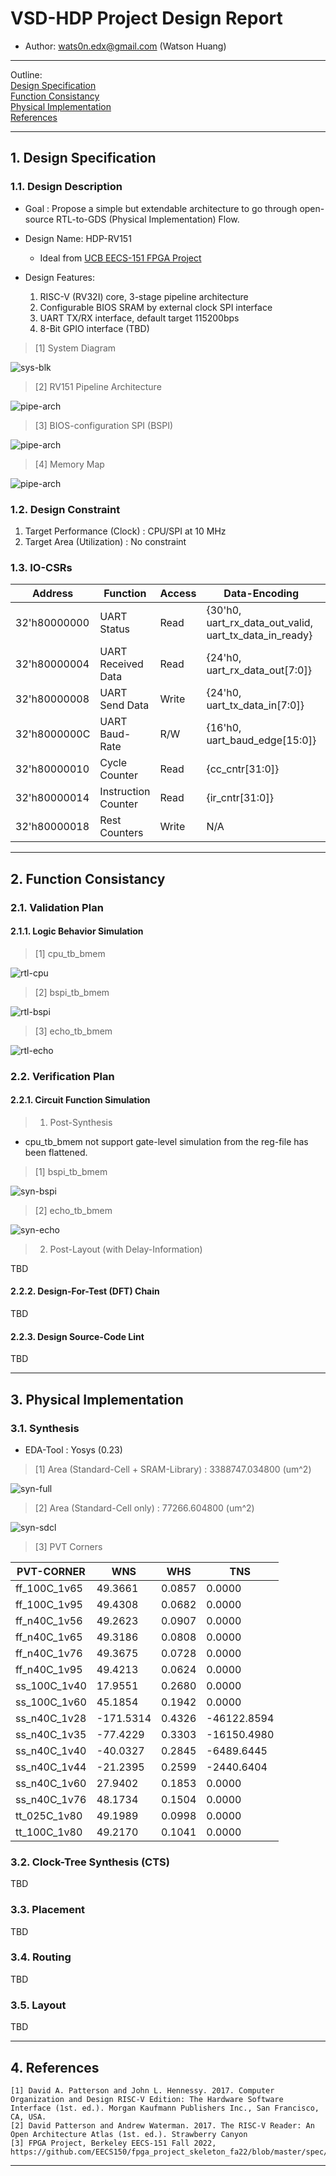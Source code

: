 # VSD-HDP Project Design Report

* Author: wats0n.edx@gmail.com (Watson Huang)

------

Outline:<br />
[Design Specification](#1)<br />
[Function Consistancy](#2)<br />
[Physical Implementation](#3)<br />
[References](#4)<br />

------
## 1. Design Specification

### 1.1. Design Description

* Goal : Propose a simple but extendable architecture to go through open-source RTL-to-GDS (Physical Implementation) Flow.

* Design Name: HDP-RV151
    * Ideal from [UCB EECS-151 FPGA Project](https://github.com/EECS150/fpga_project_skeleton_fa22/blob/master/spec/EECS151_FPGA_Project_Fa22.pdf)

* Design Features:
    1. RISC-V (RV32I) core, 3-stage pipeline architecture
    2. Configurable BIOS SRAM by external clock SPI interface
    3. UART TX/RX interface, default target 115200bps
    4. 8-Bit GPIO interface (TBD)

> [1] System Diagram

![sys-blk](images/prj-rv151-sys_blk.png)<br />

> [2] RV151 Pipeline Architecture

![pipe-arch](images/prj-rv151-pipeline.png)<br />

> [3] BIOS-configuration SPI (BSPI)

![pipe-arch](images/prj-rv151-bspi.png)<br />

> [4] Memory Map

![pipe-arch](images/prj-rv151-mmap.png)<br />

### 1.2. Design Constraint 

1. Target Performance (Clock) : CPU/SPI at 10 MHz
2. Target Area (Utilization) : No constraint

### 1.3. IO-CSRs

|Address      |Function            |Access |Data-Encoding                                          |Default-Value|
|-------------|--------------------|-------|-------------------------------------------------------|-------------|
|32'h80000000 |UART Status         |Read   |{30'h0, uart_rx_data_out_valid, uart_tx_data_in_ready} |32'h00000001 |
|32'h80000004 |UART Received Data  |Read   |{24'h0, uart_rx_data_out[7:0]}                         |32'h00000000 |
|32'h80000008 |UART Send Data      |Write  |{24'h0, uart_tx_data_in[7:0]}                          |N/A          |
|32'h8000000C |UART Baud-Rate      |R/W    |{16'h0, uart_baud_edge[15:0]}                          |32'h00000056 |
|32'h80000010 |Cycle Counter       |Read   |{cc_cntr[31:0]}                                        |32'h00000000 |
|32'h80000014 |Instruction Counter |Read   |{ir_cntr[31:0]}                                        |32'h00000000 |
|32'h80000018 |Rest Counters       |Write  |N/A                                                    |N/A          |

------
## 2. Function Consistancy

### 2.1. Validation Plan

#### 2.1.1. Logic Behavior Simulation

> [1] cpu_tb_bmem

![rtl-cpu](images/prj-rtl-sim-cpu_tb_bmem.png)<br />

> [2] bspi_tb_bmem

![rtl-bspi](images/prj-rtl-sim-bspi_tb_bmem.png)<br />

> [3] echo_tb_bmem

![rtl-echo](images/prj-rtl-sim-echo_tb_bmem.png)<br />

### 2.2. Verification Plan

#### 2.2.1. Circuit Function Simulation

> 1. Post-Synthesis 

* cpu_tb_bmem not support gate-level simulation from the reg-file has been flattened.

> [1] bspi_tb_bmem

![syn-bspi](images/prj-syn-sim-bspi_tb_bmem.png)<br />

> [2] echo_tb_bmem

![syn-echo](images/prj-syn-sim-echo_tb_bmem.png)<br />

> 2. Post-Layout (with Delay-Information)

TBD

#### 2.2.2. Design-For-Test (DFT) Chain

TBD

#### 2.2.3. Design Source-Code Lint

TBD

------
## 3. Physical Implementation

### 3.1. Synthesis

* EDA-Tool : Yosys (0.23)

> [1] Area (Standard-Cell + SRAM-Library) : 3388747.034800 (um^2)

![syn-full](images/prj-syn-ys-all.png)<br />

> [2] Area (Standard-Cell only) : 77266.604800 (um^2)

![syn-sdcl](images/prj-syn-ys-sc-only.png)<br />

> [3] PVT Corners

|PVT-CORNER  |WNS      |WHS   |TNS        |
|------------|---------|------|-----------|
|ff_100C_1v65|49.3661  |0.0857|0.0000     |
|ff_100C_1v95|49.4308  |0.0682|0.0000     |
|ff_n40C_1v56|49.2623  |0.0907|0.0000     |
|ff_n40C_1v65|49.3186  |0.0808|0.0000     |
|ff_n40C_1v76|49.3675  |0.0728|0.0000     |
|ff_n40C_1v95|49.4213  |0.0624|0.0000     |
|ss_100C_1v40|17.9551  |0.2680|0.0000     |
|ss_100C_1v60|45.1854  |0.1942|0.0000     |
|ss_n40C_1v28|-171.5314|0.4326|-46122.8594|
|ss_n40C_1v35|-77.4229 |0.3303|-16150.4980|
|ss_n40C_1v40|-40.0327 |0.2845|-6489.6445 |
|ss_n40C_1v44|-21.2395 |0.2599|-2440.6404 |
|ss_n40C_1v60|27.9402  |0.1853|0.0000     |
|ss_n40C_1v76|48.1734  |0.1504|0.0000     |
|tt_025C_1v80|49.1989  |0.0998|0.0000     |
|tt_100C_1v80|49.2170  |0.1041|0.0000     |


### 3.2. Clock-Tree Synthesis (CTS)

TBD

### 3.3. Placement

TBD

### 3.4. Routing

TBD

### 3.5. Layout

TBD

------
## 4. References
```
[1] David A. Patterson and John L. Hennessy. 2017. Computer Organization and Design RISC-V Edition: The Hardware Software Interface (1st. ed.). Morgan Kaufmann Publishers Inc., San Francisco, CA, USA.
[2] David Patterson and Andrew Waterman. 2017. The RISC-V Reader: An Open Architecture Atlas (1st. ed.). Strawberry Canyon
[3] FPGA Project, Berkeley EECS-151 Fall 2022, https://github.com/EECS150/fpga_project_skeleton_fa22/blob/master/spec/EECS151_FPGA_Project_Fa22.pdf
```

------